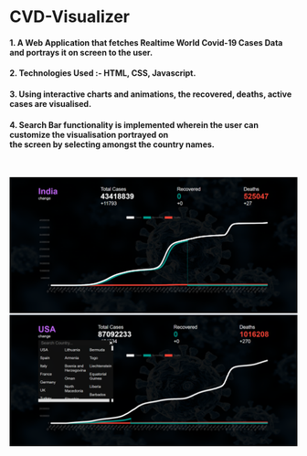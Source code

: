 # CVD-Visualizer

<h4> 1. A Web Application that fetches Realtime World Covid-19 Cases Data and portrays it on screen to the user. </h4>
<h4> 2. Technologies Used :- HTML, CSS, Javascript.  </h4>
<h4> 3. Using interactive charts and animations, the recovered, deaths, active cases are visualised.
<h4> 4. Search Bar functionality is implemented wherein the user can customize the visualisation portrayed on <br>
   the screen by selecting amongst the country names. </h4>
   <br/>
   

   ![This is an image](https://github.com/ss-shrishi2000/CVD-Visualizer/blob/master/cv-1.png)
    ![This is an image](https://github.com/ss-shrishi2000/CVD-Visualizer/blob/master/cv-2.png)
  
   
